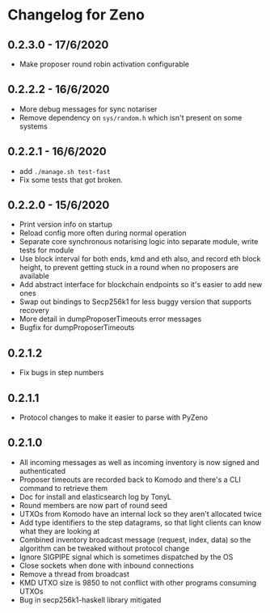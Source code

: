# Changelog for Zeno

## 0.2.3.0 - 17/6/2020

* Make proposer round robin activation configurable

## 0.2.2.2 - 16/6/2020

* More debug messages for sync notariser
* Remove dependency on `sys/random.h` which isn't present on some systems

## 0.2.2.1 - 16/6/2020

* add `./manage.sh test-fast`
* Fix some tests that got broken.

## 0.2.2.0 - 15/6/2020

* Print version info on startup
* Reload config more often during normal operation
* Separate core synchronous notarising logic into separate module, write tests for module
* Use block interval for both ends, kmd and eth also, and record eth block height, to prevent getting stuck in a round when no proposers are available
* Add abstract interface for blockchain endpoints so it's easier to add new ones
* Swap out bindings to Secp256k1 for less buggy version that supports recovery
* More detail in dumpProposerTimeouts error messages
* Bugfix for dumpProposerTimeouts

## 0.2.1.2

* Fix bugs in step numbers

## 0.2.1.1

* Protocol changes to make it easier to parse with PyZeno

## 0.2.1.0

* All incoming messages as well as incoming inventory is now signed and authenticated
* Proposer timeouts are recorded back to Komodo and there's a CLI command to retrieve them
* Doc for install and elasticsearch log by TonyL
* Round members are now part of round seed
* UTXOs from Komodo have an internal lock so they aren't allocated twice
* Add type identifiers to the step datagrams, so that light clients can know what they are looking at
* Combined inventory broadcast message (request, index, data) so the algorithm can be tweaked without protocol change
* Ignore SIGPIPE signal which is sometimes dispatched by the OS
* Close sockets when done with inbound connections
* Remove a thread from broadcast
* KMD UTXO size is 9850 to not conflict with other programs consuming UTXOs
* Bug in secp256k1-haskell library mitigated
